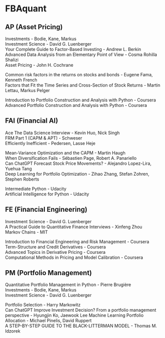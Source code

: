 # FBAquant

## AP (Asset Pricing)
Investments - Bodie, Kane, Markus  
Investment Science - David G. Luenberger  
Your Complete Guide to Factor-Based Investing - Andrew L. Berkin  
Advanced Data Analysis from an Elementary Point of View - Cosma Rohilla Shalizi  
Asset Pricing - John H. Cochrane  

Common risk factors in the returns on stocks and bonds - Eugene Fama, Kenneth French  
Factors that Fit the Time Series and Cross-Section of Stock Returns - Martin Lettau, Markus Pelger  

Introduction to Portfolio Construction and Analysis with Python - Coursera  
Advanced Portfolio Construction and Analysis with Python - Coursera  

## FAI (Financial AI)
Ace The Data Science Interview - Kevin Huo, Nick Singh  
FRM Part 1 (CAPM & APT) - Schweser  
Efficiently Inefficient - Pedersen, Lasse Heje

Mean-Variance Optimization and the CAPM - Martin Haugh  
When Diversification Fails - Sébastien Page, Robert A. Panariello  
Can ChatGPT Forecast Stock Price Movements? - Alejandro Lopez-Lira, Yuehua Tang  
Deep Learning for Portfolio Optimization - Zihao Zhang, Stefan Zohren, Stephen Roberts

Intermediate Python - Udacity  
Artificial Intelligence for Python - Udacity  

## FE (Financial Engineering)
Investment Science - David G. Luenberger  
A Practical Guide to Quantitative Finance Interviews - Xinfeng Zhou  
Markov Chains - MIT

Introduction to Financial Engineering and Risk Management - Coursera  
Term-Structure and Credit Derivatives - Coursera  
Advanced Topics in Derivative Pricing - Coursera  
Computational Methods in Pricing and Model Calibration - Coursera  

## PM (Portfolio Management)
Quantitative Portfolio Management in Python - Pierre Brugière  
Investments - Bodie, Kane, Markus  
Investment Science - David G. Luenberger  

Portfolio Selection - Harry Markowitz  
Can ChatGPT Improve Investment Decision? From a portfolio management perspective - Hyungjin Ko, Jaewook Lee
Machine Learning Portfolio Allocation - Michael Pinelis, David Ruppert  
A STEP-BY-STEP GUIDE TO THE BLACK-LITTERMAN MODEL - Thomas M. Idzorek
